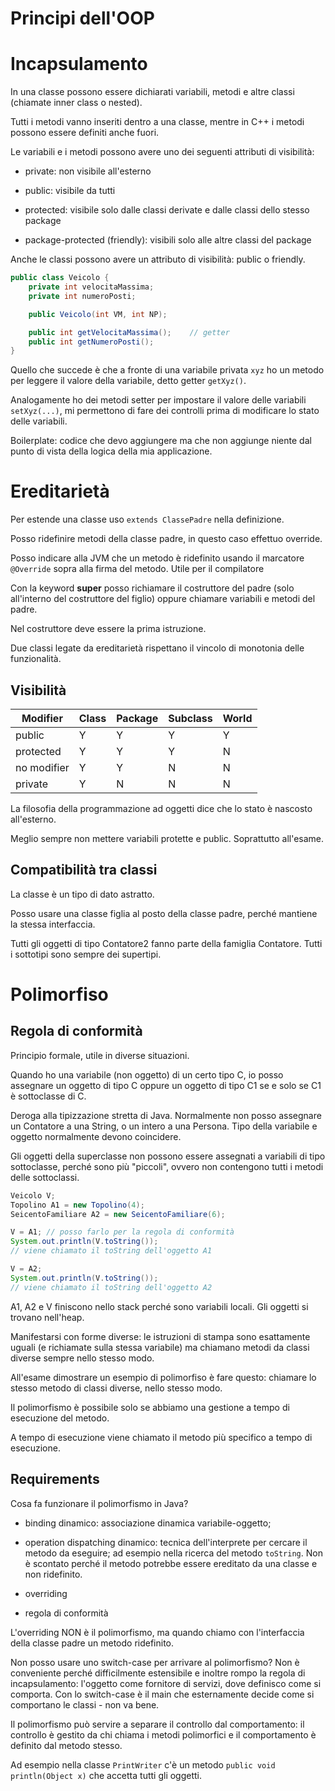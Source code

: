# Principi dell'OOP

# Incapsulamento

In una classe possono essere dichiarati variabili, metodi e altre classi (chiamate inner class o nested).

Tutti i metodi vanno inseriti dentro a una classe, mentre in C++ i metodi possono essere definiti
anche fuori.

Le variabili e i metodi possono avere uno dei seguenti attributi di visibilità:

- private: non visibile all'esterno

- public: visibile da tutti

- protected: visibile solo dalle classi derivate e dalle classi dello stesso package

- package-protected (friendly): visibili solo alle altre classi del package

Anche le classi possono avere un attributo di visibilità: public o friendly.

```java
public class Veicolo {
    private int velocitaMassima;
    private int numeroPosti;

    public Veicolo(int VM, int NP);

    public int getVelocitaMassima();    // getter
    public int getNumeroPosti();
}
```

Quello che succede è che a fronte di una variabile privata `xyz` ho un metodo per leggere
il valore della variabile, detto getter `getXyz()`.

Analogamente ho dei metodi setter per impostare il valore delle variabili `setXyz(...)`,
mi permettono di fare dei controlli prima di modificare lo stato delle variabili.

Boilerplate: codice che devo aggiungere ma che non aggiunge niente dal punto di vista della
logica della mia applicazione.

# Ereditarietà

Per estende una classe uso `extends ClassePadre` nella definizione.

Posso ridefinire metodi della classe padre, in questo caso effettuo override.

Posso indicare alla JVM che un metodo è ridefinito usando il marcatore `@Override` sopra
alla firma del metodo. Utile per il compilatore 

Con la keyword **super** posso richiamare il costruttore del padre (solo all'interno del
costruttore del figlio) oppure chiamare variabili e metodi del padre.

Nel costruttore deve essere la prima istruzione.

Due classi legate da ereditarietà rispettano il vincolo di monotonia delle funzionalità.

## Visibilità

| Modifier    | Class | Package | Subclass | World |
|-------------|-------|---------|----------|-------|
| public      | Y     | Y       | Y        | Y     |
| protected   | Y     | Y       | Y        | N     |
| no modifier | Y     | Y       | N        | N     |
| private     | Y     | N       | N        | N     |

La filosofia della programmazione ad oggetti dice che lo stato è nascosto all'esterno.

Meglio sempre non mettere variabili protette e public. Soprattutto all'esame.

## Compatibilità tra classi

La classe è un tipo di dato astratto.

Posso usare una classe figlia al posto della classe padre, perché mantiene la stessa interfaccia.

Tutti gli oggetti di tipo Contatore2 fanno parte della famiglia Contatore. Tutti i sottotipi sono
sempre dei supertipi.

# Polimorfiso

## Regola di conformità

Principio formale, utile in diverse situazioni.

Quando ho una variabile (non oggetto) di un certo tipo C, io posso assegnare un oggetto di tipo C
oppure un oggetto di tipo C1 se e solo se C1 è sottoclasse di C.

Deroga alla tipizzazione stretta di Java. Normalmente non posso assegnare un Contatore a una String,
o un intero a una Persona. Tipo della variabile e oggetto normalmente devono coincidere.

Gli oggetti della superclasse non possono essere assegnati a variabili di tipo sottoclasse,
perché sono più "piccoli", ovvero non contengono tutti i metodi delle sottoclassi.

```java
Veicolo V;
Topolino A1 = new Topolino(4);
SeicentoFamiliare A2 = new SeicentoFamiliare(6);

V = A1; // posso farlo per la regola di conformità
System.out.println(V.toString());
// viene chiamato il toString dell'oggetto A1

V = A2;
System.out.println(V.toString());
// viene chiamato il toString dell'oggetto A2
```

A1, A2 e V finiscono nello stack perché sono variabili locali. Gli oggetti si trovano nell'heap.

Manifestarsi con forme diverse: le istruzioni di stampa sono esattamente uguali (e richiamate
sulla stessa variabile) ma chiamano metodi da classi diverse sempre nello stesso modo.

All'esame dimostrare un esempio di polimorfiso è fare questo: chiamare lo stesso metodo di classi
diverse, nello stesso modo.

Il polimorfismo è possibile solo se abbiamo una gestione a tempo di esecuzione del metodo.

A tempo di esecuzione viene chiamato il metodo più specifico a tempo di esecuzione.

## Requirements

Cosa fa funzionare il polimorfismo in Java?

- binding dinamico: associazione dinamica variabile-oggetto;

- operation dispatching dinamico: tecnica dell'interprete per cercare il metodo da eseguire;
ad esempio nella ricerca del metodo `toString`. Non è scontato perché il metodo potrebbe
essere ereditato da una classe e non ridefinito.

- overriding

- regola di conformità

L'overriding NON è il polimorfismo, ma quando chiamo con l'interfaccia della classe padre
un metodo ridefinito.

Non posso usare uno switch-case per arrivare al polimorfismo? Non è conveniente perché
difficilmente estensibile e inoltre rompo la regola di incapsulamento: l'oggetto come fornitore
di servizi, dove definisco come si comporta. Con lo switch-case è il main che esternamente
decide come si comportano le classi - non va bene.

Il polimorfismo può servire a separare il controllo dal comportamento: il controllo è gestito da
chi chiama i metodi polimorfici e il comportamento è definito dal metodo stesso.

Ad esempio nella classe `PrintWriter` c'è un metodo `public void println(Object x)` che accetta
tutti gli oggetti.
